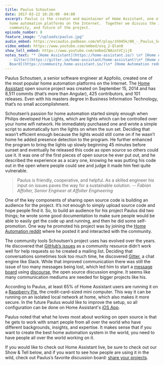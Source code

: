 ```yaml
---
title: Paulus Schoutsen
date: 2017-03-22 10:26:00 -04:00
excerpt: Paulus is the creator and maintainer of Home Assistant, one of the most popular
  home automation platforms on the Internet.  Together we discuss the inspiration,
  community, and future of the project.
episode_number: 8
feature_image: "/uploads/paulus.jpg"
audio_embed: https://oscaudio.podbean.com/mf/play/zh945k/08_-_Paulus_Schoutsen_-_Open_SourceCraft.mp3
video_embed: https://www.youtube.com/embed/osq_2-Qlan0
show_tell_embed: https://www.youtube.com/embed/NAintVCjij0
notes_text: "* [Home Assistant](https://home-assistant.io/) \n* [Home Assistant Chat
  - Gitter](https://gitter.im/home-assistant/home-assistant)\n* [Home Assistant Message
  Board](https://community.home-assistant.io/)\n* [Home Automation reddit](https://www.reddit.com/r/homeautomation/)"
---
```


Paulus Schoutsen, a senior software engineer at Appfolio, created one of the most popular home automation platforms on the Internet.  The [Home Assistant](https://home-assistant.io/) open source project was created on September 15, 2014 and has 8,511 commits (that’s more than Angular), 425 contributors, and 101 releases.  Even with his masters degree in Business Information Technology, that’s no small accomplishment. 

Schoutsen’s passion for home automation started simply enough when Philips developed Hue Lights, which are lights which can be controlled over your home wifi network.  He immediately purchased one and wrote a simple script to automatically turn the lights on when the sun set.  Deciding that wasn’t efficient enough because the lights would still come on if he wasn’t home he added presence detection to the program.  He further enhanced the program to bring the lights up slowly beginning 45 minutes before sunset and eventually he released this code as open source so others could use it.  It was one of the first pieces of open source he ever put out, and he described the experience as a scary one,  knowing he was putting his code out in the open where people could see and judge it made him feel quite vulnerable.

> Paulus is friendly, cooperative, and helpful. As a skilled engineer his input on issues paves the way for a sustainable solution.
><cite>-- Fabian Affolter, Senior Engineer at Affolter Engineering


One of the key components of sharing open source code is building an audience for the project.  It’s not enough to simply upload source code and hope people find it. So, to build an audience for his project Paulus did two things;  he wrote some good documentation to make sure people would be able to easily get the code up and running, and then he did some self-promotion.  One way he promoted his project was by joining the [Home Automation reddit](https://www.reddit.com/r/homeautomation/) where he posted it and interacted with the community.

The community tools Schoutsen’s project uses has evolved over the years.  He discovered that [GitHub’s issues](https://guides.github.com/features/issues/) as a community resource didn’t work well for help requests so he created a mailing list.  Deciding that conversations sometimes took too much time, he discovered [Gitter](https://gitter.im/home-assistant/home-assistant), a chat engine like Slack.  While that improved communication there was still the issue of too many messages being lost, which led him to start a [message board](https://community.home-assistant.io/) using [discourse](https://www.discourse.org/), the open source discussion engine.  It seems like many communication mediums are needed for bigger projects like his.  

According to Paulus, at least 65% of Home Assistant users are running it on a [Raspberry Pie](https://www.raspberrypi.org/), the credit-card-sized mini computer.  This way it can be running on an isolated local network at home, which also makes it more secure.  In the future Paulus would like to improve the setup, so all configuration can be done on Home Assistant's [iOS App](https://home-assistant.io/docs/ecosystem/ios/).  

Paulus noted that what he loves most about working on open source is that he gets to work with smart people from all over the world who have different backgrounds, insights, and expertise.  It makes sense that if you want to create the best home automation system in the world, you need to have people all over the world working on it. 

If you would like to check out Home Assistant live, be sure to check out our Show & Tell below, and if you want to see how people are using it in the wild, check out Paulus’s favorite discussion board: [share your projects](https://community.home-assistant.io/c/projects).